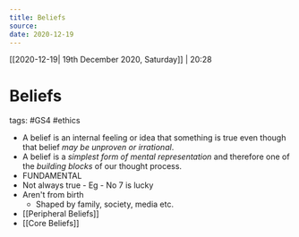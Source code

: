 ```yaml
---
title: Beliefs
source:
date: 2020-12-19
---
```

[[2020-12-19| 19th December 2020, Saturday]] | 20:28

# Beliefs
tags: #GS4 #ethics
- A belief is an internal feeling or idea that something is true even though that belief *may be unproven or irrational*. 
- A belief is a *simplest form of mental representation* and therefore one of the *building blocks* of our thought process. 
- FUNDAMENTAL
- Not always true
		- Eg - No 7 is lucky
- Aren't from birth
	- Shaped by family, society, media etc.
- [[Peripheral Beliefs]]
- [[Core Beliefs]]


